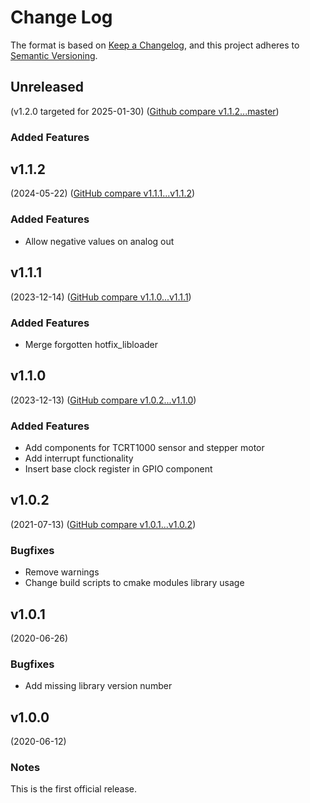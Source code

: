 # Change Log

The format is based on [Keep a Changelog](https://keepachangelog.com/en/1.0.0/),
and this project adheres to [Semantic Versioning](https://semver.org/spec/v2.0.0.html).


## Unreleased
(v1.2.0 targeted for 2025-01-30) ([Github compare v1.1.2...master](https://github.com/flink-project/flinklib/compare/v1.1.2...master))

### Added Features


## v1.1.2
(2024-05-22) ([GitHub compare v1.1.1...v1.1.2](https://github.com/flink-project/flinklib/compare/v1.1.1...v1.1.2))

### Added Features
* Allow negative values on analog out 


## v1.1.1
(2023-12-14) ([GitHub compare v1.1.0...v1.1.1](https://github.com/flink-project/flinklib/compare/v1.1.0...v1.1.1))

### Added Features
* Merge forgotten hotfix_libloader 


## v1.1.0
(2023-12-13) ([GitHub compare v1.0.2...v1.1.0](https://github.com/flink-project/flinklib/compare/v1.0.2...v1.1.0))

### Added Features
* Add components for TCRT1000 sensor and stepper motor
* Add interrupt functionality
* Insert base clock register in GPIO component 


## v1.0.2
(2021-07-13) ([GitHub compare v1.0.1...v1.0.2](https://github.com/flink-project/flinklib/compare/v1.0.1...v1.0.2))

### Bugfixes
 * Remove warnings
 * Change build scripts to cmake modules library usage


## v1.0.1
(2020-06-26)

### Bugfixes
 * Add missing library version number


## v1.0.0
(2020-06-12)

### Notes
This is the first official release.

